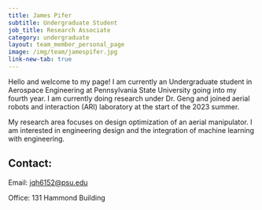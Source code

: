 ```yaml
---
title: James Pifer
subtitle: Undergraduate Student
job_title: Research Associate
category: undergraduate
layout: team_member_personal_page
image: /img/team/jamespifer.jpg
link-new-tab: true
---
```


Hello and welcome to my page! I am currently an Undergraduate student in Aerospace Engineering at Pennsylvania State University going into my fourth year. I am currently doing research under Dr. Geng and joined aerial robots and interaction (ARI) laboratory at the start of the 2023 summer.  

My research area focuses on design optimization of an aerial manipulator. I am interested in engineering design and the integration of machine learning with engineering. 

## Contact: ##

Email: [jqh6152@psu.edu](mailto:jqh6152@psu.edu)

Office: 131 Hammond Building
